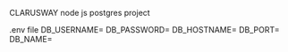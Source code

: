 CLARUSWAY 
node js postgres project

.env file 
DB_USERNAME= 
DB_PASSWORD= 
DB_HOSTNAME= 
DB_PORT= 
DB_NAME= 